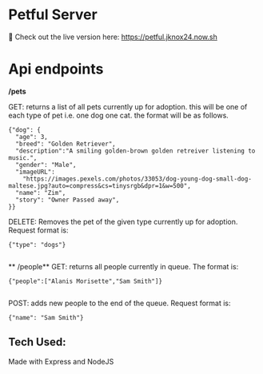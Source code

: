 # Petful Server

🚀 Check out the live version here: <https://petful.jknox24.now.sh>

# Api endpoints 

**/pets**

GET: returns a list of all pets currently up for adoption. this will be one of each type of pet i.e. one dog one cat. the format will be as follows.

```
{"dog": {
  "age": 3,
  "breed": "Golden Retriever",
  "description":"A smiling golden-brown golden retreiver listening to music.",
  "gender": "Male",
  "imageURL":
    "https://images.pexels.com/photos/33053/dog-young-dog-small-dog-maltese.jpg?auto=compress&cs=tinysrgb&dpr=1&w=500",
  "name": "Zim",
  "story": "Owner Passed away",
}}

```

DELETE: Removes the pet of the given type currently up for adoption. Request format is:

```
{"type": "dogs"}


```
**
/people**
GET: returns all people currently in queue. The format is:

```
{"people":["Alanis Morisette","Sam Smith"]}


```

POST: adds new people to the end of the queue. Request format is:

```
{"name": "Sam Smith"}
```

## Tech Used: 

Made with Express and NodeJS